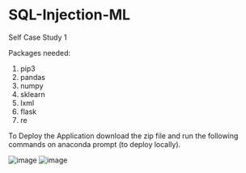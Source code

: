 # SQL-Injection-ML
Self Case Study 1

Packages needed:

1. pip3
2. pandas
3. numpy
4. sklearn
6. lxml
7. flask
8. re

To Deploy the Application download the zip file and run the following commands on anaconda prompt (to deploy locally).

![image](https://user-images.githubusercontent.com/113621043/190445648-9710ce08-d6d9-4deb-be62-667b03b597f6.png)
![image](https://user-images.githubusercontent.com/113621043/190445685-2cf56566-af12-48f6-8832-e98af1283af4.png)
